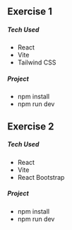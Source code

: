 Exercise 1
---
##### Tech Used
* React
* Vite
* Tailwind CSS

##### Project
* npm install
* npm run dev

Exercise 2
---
##### Tech Used
* React
* Vite
* React Bootstrap

##### Project
* npm install
* npm run dev